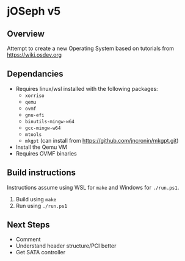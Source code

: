 # jOSeph v5

## Overview
Attempt to create a new Operating System based on tutorials from https://wiki.osdev.org

## Dependancies
- Requires linux/wsl installed with the following packages:
  - `xorriso`
  - `qemu`
  - `ovmf`
  - `gnu-efi`
  - `binutils-mingw-w64`
  - `gcc-mingw-w64`
  - `mtools`
  - `mkgpt` (can install from https://github.com/jncronin/mkgpt.git)
- Install the Qemu VM
- Requires OVMF binaries

## Build instructions
Instructions assume using WSL for `make` and Windows for `./run.ps1`.
1) Build using `make`
2) Run using `./run.ps1`

## Next Steps
- Comment
- Understand header structure/PCI better
- Get SATA controller